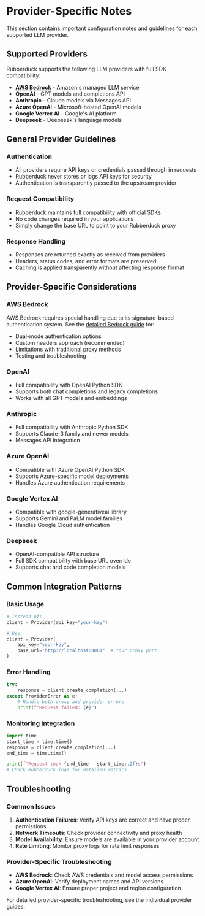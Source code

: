 # Provider-Specific Notes

This section contains important configuration notes and guidelines for each supported LLM provider.

## Supported Providers

Rubberduck supports the following LLM providers with full SDK compatibility:

- **[AWS Bedrock](/providers/bedrock)** - Amazon's managed LLM service
- **OpenAI** - GPT models and completions API
- **Anthropic** - Claude models via Messages API
- **Azure OpenAI** - Microsoft-hosted OpenAI models
- **Google Vertex AI** - Google's AI platform
- **Deepseek** - Deepseek's language models

## General Provider Guidelines

### Authentication
- All providers require API keys or credentials passed through in requests
- Rubberduck never stores or logs API keys for security
- Authentication is transparently passed to the upstream provider

### Request Compatibility
- Rubberduck maintains full compatibility with official SDKs
- No code changes required in your applications
- Simply change the base URL to point to your Rubberduck proxy

### Response Handling
- Responses are returned exactly as received from providers
- Headers, status codes, and error formats are preserved
- Caching is applied transparently without affecting response format

## Provider-Specific Considerations

### AWS Bedrock
AWS Bedrock requires special handling due to its signature-based authentication system. See the [detailed Bedrock guide](/providers/bedrock) for:
- Dual-mode authentication options
- Custom headers approach (recommended)
- Limitations with traditional proxy methods
- Testing and troubleshooting

### OpenAI
- Full compatibility with OpenAI Python SDK
- Supports both chat completions and legacy completions
- Works with all GPT models and embeddings

### Anthropic
- Full compatibility with Anthropic Python SDK
- Supports Claude-3 family and newer models
- Messages API integration

### Azure OpenAI
- Compatible with Azure OpenAI Python SDK
- Supports Azure-specific model deployments
- Handles Azure authentication requirements

### Google Vertex AI
- Compatible with google-generativeai library
- Supports Gemini and PaLM model families
- Handles Google Cloud authentication

### Deepseek
- OpenAI-compatible API structure
- Full SDK compatibility with base URL override
- Supports chat and code completion models

## Common Integration Patterns

### Basic Usage
```python
# Instead of:
client = Provider(api_key="your-key")

# Use:
client = Provider(
    api_key="your-key",
    base_url="http://localhost:8001"  # Your proxy port
)
```

### Error Handling
```python
try:
    response = client.create_completion(...)
except ProviderError as e:
    # Handle both proxy and provider errors
    print(f"Request failed: {e}")
```

### Monitoring Integration
```python
import time
start_time = time.time()
response = client.create_completion(...)
end_time = time.time()

print(f"Request took {end_time - start_time:.2f}s")
# Check Rubberduck logs for detailed metrics
```

## Troubleshooting

### Common Issues
1. **Authentication Failures**: Verify API keys are correct and have proper permissions
2. **Network Timeouts**: Check provider connectivity and proxy health
3. **Model Availability**: Ensure models are available in your provider account
4. **Rate Limiting**: Monitor proxy logs for rate limit responses

### Provider-Specific Troubleshooting
- **AWS Bedrock**: Check AWS credentials and model access permissions
- **Azure OpenAI**: Verify deployment names and API versions
- **Google Vertex AI**: Ensure proper project and region configuration

For detailed provider-specific troubleshooting, see the individual provider guides.